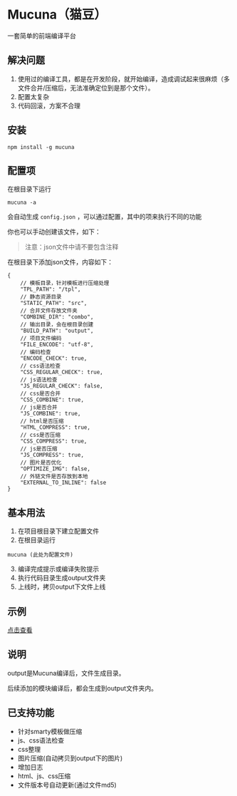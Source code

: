 Mucuna（猫豆）
======
一套简单的前端编译平台

## 解决问题
1. 使用过的编译工具，都是在开发阶段，就开始编译，造成调试起来很麻烦（多文件合并/压缩后，无法准确定位到是那个文件）。
2. 配置太复杂
3. 代码回滚，方案不合理

## 安装

```
npm install -g mucuna
```

## 配置项

在根目录下运行

```
mucuna -a
```

会自动生成 `config.json` ，可以通过配置，其中的项来执行不同的功能

你也可以手动创建该文件，如下：

> 注意：json文件中请不要包含注释

在根目录下添加json文件，内容如下：
```
{
	// 模板目录，针对模板进行压缩处理
	"TPL_PATH": "/tpl",
	// 静态资源目录
	"STATIC_PATH": "src",
	// 合并文件存放文件夹
	"COMBINE_DIR": "combo",
	// 输出目录，会在根目录创建
	"BUILD_PATH": "output",
	// 项目文件编码
	"FILE_ENCODE": "utf-8",
	// 编码检查
	"ENCODE_CHECK": true,
	// css语法检查
	"CSS_REGULAR_CHECK": true,
	// js语法检查
	"JS_REGULAR_CHECK": false,
	// css是否合并
	"CSS_COMBINE": true,
	// js是否合并
	"JS_COMBINE": true,
	// html是否压缩
	"HTML_COMPRESS": true,
	// css是否压缩
	"CSS_COMPRESS": true,
	// js是否压缩
	"JS_COMPRESS": true,
	// 图片是否优化
	"OPTIMIZE_IMG": false,
	// 外链文件是否存放到本地
	"EXTERNAL_TO_INLINE": false
}
```

## 基本用法

1. 在项目根目录下建立配置文件
2. 在根目录运行
```
mucuna (此处为配置文件)
```
3. 编译完成提示或编译失败提示
4. 执行代码目录生成output文件夹
5. 上线时，拷贝output下文件上线

## 示例

[点击查看](https://github.com/Johnqing/mucunaExample)

## 说明

output是Mucuna编译后，文件生成目录。

后续添加的模块编译后，都会生成到output文件夹内。

## 已支持功能
+ 针对smarty模板做压缩
+ js、css语法检查
+ css整理
+ 图片压缩(自动拷贝到output下的图片)
+ 增加日志
+ html、js、css压缩
+ 文件版本号自动更新(通过文件md5)